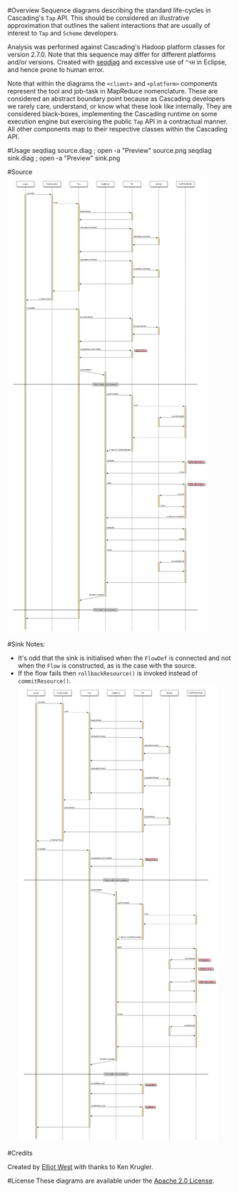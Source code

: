 #Overview
Sequence diagrams describing the standard life-cycles in Cascading's `Tap` API. This should be considered an illustrative approximation that outlines the salient interactions that are usually of interest to `Tap` and `Scheme` developers.

Analysis was performed against Cascading's Hadoop platform classes for version 2.7.0. Note that this sequence may differ for different platforms and/or versions. Created with [seqdiag](http://blockdiag.com/en/seqdiag/) and excessive use of `^⌥H` in Eclipse, and hence prone to human error.

Note that within the diagrams the `<client>` and `<platform>` components represent the tool and job-task in MapReduce nomenclature. These are considered an abstract boundary point because as Cascading developers we rarely care, understand, or know what these look like internally. They are considered black-boxes, implementing the Cascading runtime on some execution engine but exercising the public `Tap` API in a contractual manner. All other components map to their respective classes within the Cascading API.

#Usage
    seqdiag source.diag ; open -a "Preview" source.png
    seqdiag sink.diag ; open -a "Preview" sink.png 

#Source
![Source](source.png)

#Sink
Notes:

* It's odd that the sink is initialised when the `FlowDef` is connected and not when the `Flow` is constructed, as is the case with the source.
* If the flow fails then `rollbackResource()` is invoked instead of `commitResource()`.
![Sink](sink.png)

#Credits

Created by [Elliot West](https://github.com/teabot) with thanks to Ken Krugler.

#License
These diagrams are available under the [Apache 2.0 License](http://www.apache.org/licenses/LICENSE-2.0.html).
